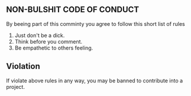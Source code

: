 ## NON-BULSHIT CODE OF CONDUCT

By beeing part of this comminty you agree to follow this short list of rules

1. Just don't be a dick.
2. Think before you comment.
3. Be empathetic to others feeling.

## Violation

If violate above rules in any way, you may be banned to contribute into a project.
